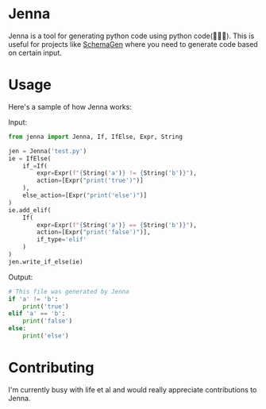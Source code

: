 # Jenna
Jenna is a tool for generating python code using python code(🧠🧠🧠). This is useful for projects like [SchemaGen](https://github.com/GoZaddy/SchemaGen) where you need to generate code based on certain input.

# Usage
Here's a sample of how Jenna works:

Input:

```python
from jenna import Jenna, If, IfElse, Expr, String

jen = Jenna('test.py')
ie = IfElse(
    if_=If(
        expr=Expr(f"{String('a')} != {String('b')}"),
        action=[Expr("print('true')")]
    ),
    else_action=[Expr("print('else')")]
)
ie.add_elif(
    If(
        expr=Expr(f"{String('a')} == {String('b')}"),
        action=[Expr("print('false')")],
        if_type='elif'
    )
)
jen.write_if_else(ie)
```

Output:
```python
# This file was generated by Jenna
if 'a' != 'b':
    print('true')
elif 'a' == 'b':
    print('false')
else:
    print('else')
```

# Contributing
I'm currently busy with life et al and would really appreciate contributions to Jenna.
